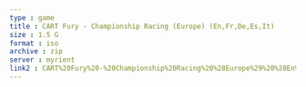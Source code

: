 ```yaml
---
type : game
title : CART Fury - Championship Racing (Europe) (En,Fr,De,Es,It)
size : 1.5 G
format : iso
archive : zip
server : myrient
link2 : CART%20Fury%20-%20Championship%20Racing%20%28Europe%29%20%28En%2CFr%2CDe%2CEs%2CIt%29
---
```

